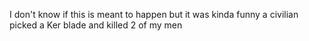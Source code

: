 I don't know if this is meant to happen but it was kinda funny a
civilian picked a Ker blade and killed 2 of my men